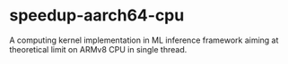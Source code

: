 # speedup-aarch64-cpu
A computing kernel implementation in ML inference framework aiming at theoretical limit on ARMv8 CPU in single thread.